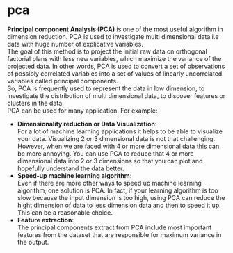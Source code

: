 # pca
**Principal component Analysis (PCA)** is one of the most useful algorithm in dimension reduction. PCA is used to investigate multi dimensional data i.e data with huge number of explicative variables. \
The goal of this method is to project the initial raw data on orthogonal factorial plans with less new variables, which maximize the variance of the projected data. In other words, PCA is used to convert a set of observations of possibly correlated variables into a set of values of linearly uncorrelated variables called principal components.\
So, PCA is frequently used to represent the data in low dimension, to investigate the distribution of multi dimensional data, to discover features or clusters in the data.\
PCA can be used for many application. For example:
- **Dimensionality reduction or Data Visualization**:\
For a lot of machine learning applications it helps to be able to visualize your data. Visualizing 2 or 3 dimensional data is not that challenging. However,  when we are faced with 4 or more dimensional data this can be more annoying. You can use PCA to reduce that 4 or more dimensional data into 2 or 3 dimensions so that you can plot and hopefully understand the data better.
- **Speed-up machine learning algorithm**:\
Even if there are more other ways to speed up machine learning algorithm, one solution is PCA. In fact, if your learning algorithm is too slow because the input dimension is too high, using PCA can reduce the hight dimension of data to less dimension data and then to speed it up. This can be a reasonable choice. 
- **Feature extraction**:\
The principal components extract from PCA include most important features from the dataset that are responsible for maximum variance in the output.
